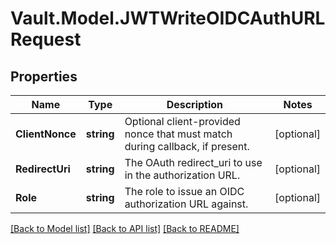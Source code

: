 # Vault.Model.JWTWriteOIDCAuthURLRequest

## Properties

Name | Type | Description | Notes
------------ | ------------- | ------------- | -------------
**ClientNonce** | **string** | Optional client-provided nonce that must match during callback, if present. | [optional] 
**RedirectUri** | **string** | The OAuth redirect_uri to use in the authorization URL. | [optional] 
**Role** | **string** | The role to issue an OIDC authorization URL against. | [optional] 


[[Back to Model list]](../README.md#documentation-for-models) [[Back to API list]](../README.md#documentation-for-api-endpoints) [[Back to README]](../README.md)

